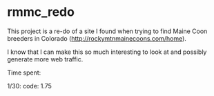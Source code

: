 # rmmc_redo

This project is a re-do of a site I found when trying to find Maine Coon breeders in Colorado (http://rockymtnmainecoons.com/home).

I know that I can make this so much interesting to look at and possibly generate more web traffic.

Time spent:

1/30: code: 1.75
